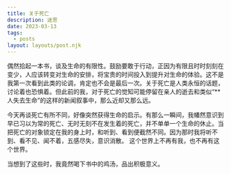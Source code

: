 ```yaml
---
title: 关于死亡
description: 迷思
date: 2023-03-13
tags:
  - posts
layout: layouts/post.njk
---
```


偶然拾起一本书，谈及生命的有限性。鼓励要敢于行动，正因为有限且时时刻刻在变少，人应该转变对生命的安排，将宝贵的时间投入到提升对生命的体验。这不是我第一次看到此类的论调，肯定也不会是最后一次。关于死亡是人类永恒的话题，讨论着也恐惧着。但此前的我，对于死亡的觉知可能停留在亲人的逝去和类似“**人失去生命”的这样的新闻叙事中，那么近却又那么远。

今天再谈死亡有所不同，好像突然获得生命的启示。有那么一瞬间，我幡然意识到早已习以为常的死亡、无时无刻不在发生着的死亡，并不单单一个生命的休止。当把死亡的对象锁定在我的身上时，和听到、看到便截然不同。因为那时我将听不到、看不见、闻不着，五感尽失，意识消散。 这个世界上不再有我，也不再有这个世界。

当想到了这些时，我竟然喝下书中的鸡汤，品出积极意义。